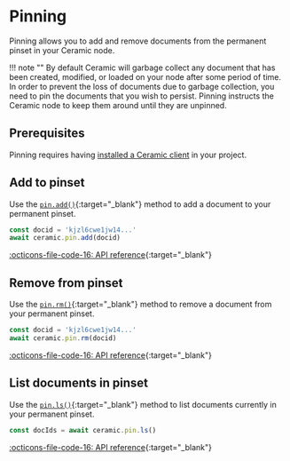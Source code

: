 # Pinning
Pinning allows you to add and remove documents from the permanent pinset in your Ceramic node.

!!! note "" 
    By default Ceramic will garbage collect any document that has been created, modified, or loaded on your node after some period of time. In order to prevent the loss of documents due to garbage collection, you need to pin the documents that you wish to persist. Pinning instructs the Ceramic node to keep them around until they are unpinned.

## Prerequisites

Pinning requires having [installed a Ceramic client](installation.md) in your
project.

## Add to pinset
Use the [`pin.add()`](https://developers.ceramic.network/reference/typescript/interfaces/_ceramicnetwork_common.pinapi-1.html#add){:target="_blank"} method to add a document to your permanent pinset.

``` javascript
const docid = 'kjzl6cwe1jw14...'
await ceramic.pin.add(docid)
```

[:octicons-file-code-16: API reference](https://developers.ceramic.network/reference/typescript/interfaces/_ceramicnetwork_common.pinapi-1.html#add){:target="_blank"}

## Remove from pinset
Use the [`pin.rm()`](https://developers.ceramic.network/reference/typescript/interfaces/_ceramicnetwork_common.pinapi-1.html#rm){:target="_blank"} method to remove a document from your permanent pinset.

``` javascript
const docid = 'kjzl6cwe1jw14...'
await ceramic.pin.rm(docid)
```

[:octicons-file-code-16: API reference](https://developers.ceramic.network/reference/typescript/interfaces/_ceramicnetwork_common.pinapi-1.html#rm){:target="_blank"}

## List documents in pinset
Use the [`pin.ls()`](https://developers.ceramic.network/reference/typescript/interfaces/_ceramicnetwork_common.pinapi-1.html#ls){:target="_blank"} method to list documents currently in your permanent pinset.

``` javascript
const docIds = await ceramic.pin.ls()
```

[:octicons-file-code-16: API reference](https://developers.ceramic.network/reference/typescript/interfaces/_ceramicnetwork_common.pinapi-1.html#ls){:target="_blank"}

</br>
</br>
</br>

